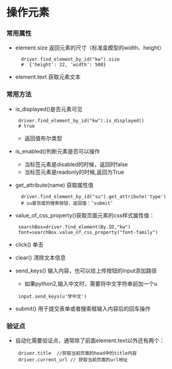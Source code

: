 # 操作元素
### 常用属性
* element.size 返回元素的尺寸（标准盒模型的width、height）
  ```
    driver.find_element_by_id("kw").size
    #  {'height': 22, 'width': 500}
  ```
* element.text 获取元素文本

### 常用方法
* is_displayed()是否元素可见
  ```
   driver.find_element_by_id("kw").is_displayed()
   # true
  ```
  * 返回值布尔类型
* is_enabled()判断元素是否可以操作
  * 当标签元素是disabled的时候，返回时false
  * 当标签元素是readonly的时候,返回为True
  
* get_attribute(name) 获取属性值
  ```
    driver.find_element_by_id("su").get_attribute('type')
    # su是百度的搜索按钮，返回值：‘submit’
  ```
* value_of_css_property()获取页面元素的css样式属性值：
  ```
   searchBox=driver.find_element(By.ID,"kw")
   font=searchBox.value_of_css_property("font-family")
  ```
* click() 单击
* clear() 清除文本信息
* send_keys() 输入内容，也可以给上传按钮的input添加路径
  * 如果python2,输入中文时，需要将中文字符串前加一个u
  ```
   input.send_keys(u'学中文')
  ```
* submit() 用于提交表单或者搜索框输入内容后的回车操作

### 验证点
* 自动化需要验证点，通常除了前面element.text以外还有两个：
  ```
   driver.title  //获取当前页面的head中的title内容
   driver.current_url // 获取当前页面的url地址
  ```

